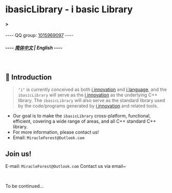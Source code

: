 # ibasicLibrary - i basic Library

#### >

---- QQ group: [1015969097](README_qq.md) ----

##### ----  [简体中文](README.md) | English  ----
<br />

## 🎁 Introduction
>`"i"` is currently conceived as both [i innovation](README_i_innovation.md) and [i language](README_i_il.md), and the `ibasicLibrary` will serve as the [i innovation](README_i_innovation.md ) as the underlying C++ library. The `ibasicLibrary` will also serve as the standard library used by the code/programs generated by [i innovation](README_i_innovation.md ) and related tools.
- Our goal is to make the `ibasicLibrary` cross-platform, functional, efficient, covering a wide range of areas, and all C++ standard C++ library.
- For more information, please contact us!
- Email: `MiracleForest@Outlook.com`

## Join us!
E-mail: `MiracleForest@Outlook.com`
Contact us via email~


<br />


To be continued...